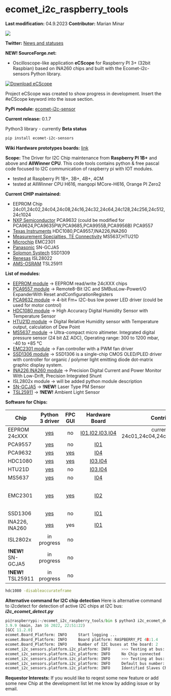 # ecomet_i2c_raspberry_tools

**Last modification:** 04.9.2023
**Contributor:** Marian Minar

<a href="https://www.buymeacoffee.com/scQ8LwgTBt"><img src="https://img.buymeacoffee.com/button-api/?text=Buy me a coffee&emoji=&slug=scQ8LwgTBt&button_colour=5F7FFF&font_colour=ffffff&font_family=Cookie&outline_colour=000000&coffee_colour=FFDD00" /></a>

**Twitter:** [News and statuses](https://twitter.com/mminar7)

**NEW! SourceForge.net:**
* Oscilloscope-like application **eCScope** for Raspberry PI 3+ (32bit Raspbian) based on INA260 chips and built with the Ecomet-i2c-sensors Python library.

[![Download eCScope](https://a.fsdn.com/con/app/sf-download-button)](https://sourceforge.net/projects/ecomet-i2c-raspberry-tools/files/latest/download)

Project eCScope was created to show progress in development. Insert the #eCScope keyword into the issue section.

**PyPi module:** [ecomet-i2c-sensor](https://pypi.org/project/ecomet-i2c-sensors/)

**Current release:** 0.1.7

Python3 library - currently **Beta status**
```sh
pip install ecomet-i2c-sensors
```

**Wiki Hardware prototypes boards:** [link](https://github.com/mamin27/ecomet_i2c_raspberry_tools/wiki)

**Scope:**
The Driver for I2C Chip maintenance from **Raspberry PI 1B+** and above and **AllWinner CPU**. This code tools contains python & free pascal code focused to I2C communication of raspberry pi with IOT modules.
* tested at Raspberry PI 1B+, 3B+, 4B+, 4CM
* tested at AllWinner CPU H616, mangopi MCore-H616, Orange PI Zero2

**Current CHIP maintained:**
* EEPROM Chip
  24c01,24c02,24c04,24c08,24c16,24c32,24c64,24c128,24c256,24c512,24c1024
* [NXP Semiconductor](https://www.nxp.com/)
  PCA9632 (could be modified for PCA9624,PCA9635PW,PCA9685,PCA9955B,PCA9956B)
  PCA9557
* [Texas Instruments](https://www.ti.com/)
  HDC1080,PCA9557,INA226,INA260
* [Measurement Specialties, TE Connectivity](https://www.te.com/) MS5637,HTU21D
* [Microchip](https://ww1.microchip.com/downloads/en/DeviceDoc/2301.pdf) EMC2301
* [Panasonic](https://na.industrial.panasonic.com/products/sensors/air-quality-gas-flow-sensors/lineup/laser-type-pm-sensor/series/123557/model/123559) SN-GCJA5
* [Solomon Systech](https://www.solomon-systech.com/) SSD1309
* [Renesas](https://www.renesas.com/eu/en) ISL28022
* [AMS-OSRAM](https://ams.com/en/tsl25911) TSL25911

**List of modules:**

* [EEPROM module](ecomet_i2c_sensors/eeprom/documentation/eeprom_IIC.md) -> EEPROM read/write 24cXXX chips
* [PCA9557 module](ecomet_i2c_sensors/pca9557/pca9557_python.IIC.md) -> Remote8-Bit I2C and SMBusLow-PowerI/O ExpanderWith Reset andConfigurationRegisters
* [PCA9632 module](fpc/pca9632/pca9632_IIC.md) -> 4-bit Fm+ I2C-bus low power LED driver (could be used for motor control)
* [HDC1080 module](fpc/hdc1080/hdc1080_IIC.md) -> High Accuracy Digital Humidity Sensor with Temperature Sensor
* [HTU21D module](ecomet_i2c_sensors/htu21/htu21_python_IIC.md) -> Digital Relative Humidity sensor with Temperature output, calculation of Dew Point
* [MS5637 module](ecomet_i2c_sensors/ms5637/ms5637_python.IIC.md) ->  Ultra-compact micro altimeter. Integrated digital pressure sensor (24 bit ΔΣ ADC), Operating range: 300 to 1200 mbar, -40 to +85 °C
* [EMC2301 module](fpc/emc2301/emc2301_IIC.md) -> Fan controller with a PWM fan driver
* [SSD1306 module](ecomet_i2c_sensors/ssd1306/ssd1306_python.IIC.md) -> SSD1306 is a single-chip CMOS OLED/PLED driver with controller for organic / polymer light emitting
diode dot-matrix graphic display system.
* [INA226,INA260 module](ecomet_i2c_sensors/ina260/ina260_python.IIC.md) -> Precision Digital Current and Power Monitor With Low-Drift, Precision Integrated Shunt
* ISL2802x module ->  will be added python module description
* [SN-GCJA5](ecomet_i2c_sensors/sn_gcja5/sn_gcja5_python.IIC.md) -> **!NEW!** Laser Type PM Sensor
* [TSL25911](ecomet_i2c_sensors/tsl2591/tsl2591_python.IIC.md) -> **!NEW!** Ambient Light Sensor

**Software for Chips:**

| Chip            | Python 3 driver | FPC GUI  | Hardware Board | Contributor Notes            | Planned work                   | Requestor Interests           |
| --------------- |:---------------:|:--------:|:--------------:|:----------------------------:|:------------------------------:|:-----------------------------:|
| EEPROM 24cXXX   |[yes](ecomet_i2c_sensors/eeprom/documentation/eeprom_IIC.md)|    no    |[I01](https://github.com/mamin27/ecomet_i2c_raspberry_tools/wiki/_display_current_board),[I02](https://github.com/mamin27/ecomet_i2c_raspberry_tools/wiki/_fan_board),[I03](https://github.com/mamin27/ecomet_i2c_raspberry_tools/wiki/_temp_hmd_board),[I04](https://github.com/mamin27/ecomet_i2c_raspberry_tools/wiki/_temp_hmd_pressure_board)| currently tested at 24c01,24c04,24c08,24c16,24c32,24c64                  |                        |                               |
| PCA9557         |[yes](ecomet_i2c_sensors/pca9557/pca9557_python.IIC.md)|    no    |[I01](https://github.com/mamin27/ecomet_i2c_raspberry_tools/wiki/_display_current_board)|  |            |
| PCA9632         |[yes](ecomet_i2c_sensors/pca9632/pca_9632_python_IIC.md)|[yes](fpc/pca9632/pca9632_IIC.md)|[I04](https://github.com/mamin27/ecomet_i2c_raspberry_tools/wiki/_temp_hmd_pressure_board)|                  |                               |                               |
| HDC1080         |[yes](ecomet_i2c_sensors/hdc1080/hdc1080_python_IIC.md)|[yes](fpc/hdc1080/hdc1080_IIC.md)|[I03](https://github.com/mamin27/ecomet_i2c_raspberry_tools/wiki/_temp_hmd_board),[I04](https://github.com/mamin27/ecomet_i2c_raspberry_tools/wiki/_temp_hmd_pressure_board)|                  |    |                               |
| HTU21D          |[yes](ecomet_i2c_sensors/htu21/htu21_python_IIC.md)|    no    |[I03](https://github.com/mamin27/ecomet_i2c_raspberry_tools/wiki/_temp_hmd_board),[I04](https://github.com/mamin27/ecomet_i2c_raspberry_tools/wiki/_temp_hmd_pressure_board)|                              |       |                               |
| MS5637          |[yes](ecomet_i2c_sensors/ms5637/ms5637_python.IIC.md)|    no    |[I04](https://github.com/mamin27/ecomet_i2c_raspberry_tools/wiki/_temp_hmd_pressure_board)|                  |      |
| EMC2301         |[yes](ecomet_i2c_sensors/emc2301/emc2301_python_IIC.md)|[yes](fpc/emc2301/emc2301_IIC.md)|[I02](https://github.com/mamin27/ecomet_i2c_raspberry_tools/wiki/_fan_board)|                  |    |  add EMC2302-05 chips in design                             |
| SSD1306         |[yes](ecomet_i2c_sensors/ssd1306/ssd1306_python.IIC.md)|    no    |[I01](https://github.com/mamin27/ecomet_i2c_raspberry_tools/wiki/_display_current_board) | |     |
| INA226, INA260  |[yes](ecomet_i2c_sensors/ina260/ina260_python_IIC.md)|    yes    |[I01](https://github.com/mamin27/ecomet_i2c_raspberry_tools/wiki/_display_current_board) | |     |
| ISL2802x  |in progress |    no    | | |     |
|**!NEW!** SN-GCJA5|in progress|    no    | | |     |
|**!NEW!** TSL25911|in progress|    no    | | |     |

```sh
hdc1080 -disableaccurateframe
```


**Alternative command for I2C chip detection**
Here is alternative command to i2cdetect for detection of active I2C chips at I2C bus:
***i2c_ecomet_detect.py***

``` python
pi@raspberrypi:~/ecomet_i2c_raspberry_tools/bin $ python3 i2c_ecomet_detect.py
3.9.9 (main, Jan 16 2022, 22:51:22)
[GCC 11.2.0]
ecomet.Board_Platform: INFO     Start logging ...
ecomet.Board_Platform: INFO     Board platform: RASPBERRY_PI 4B:1.4
ecomet.Board_Platform: INFO     Number of I2C buses at the board: 2
ecomet_i2c_sensors.platform.i2c_platform: INFO     >>> Testing at bus: 0
ecomet_i2c_sensors.platform.i2c_platform: INFO     No Chip connected
ecomet_i2c_sensors.platform.i2c_platform: INFO     >>> Testing at bus: 1
ecomet_i2c_sensors.platform.i2c_platform: INFO     Default bus number: 1
ecomet_i2c_sensors.platform.i2c_platform: INFO     Identified Slaves Chips: 0xc:0x1a:0x2f:0x40:0x50:0x51:0x52:0x53:0x54:0x55:0x56:0x57:0x62:0x70:0x76
```
 
**Requestor Interests:**
If you would like to reqest some new feature or add some new Chip at the development list let me know by adding issue or by email.
